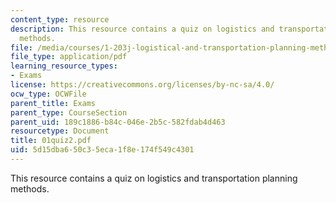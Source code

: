 ```yaml
---
content_type: resource
description: This resource contains a quiz on logistics and transportation planning
  methods.
file: /media/courses/1-203j-logistical-and-transportation-planning-methods-fall-2006/5d15dba650c35eca1f8e174f549c4301_01quiz2.pdf
file_type: application/pdf
learning_resource_types:
- Exams
license: https://creativecommons.org/licenses/by-nc-sa/4.0/
ocw_type: OCWFile
parent_title: Exams
parent_type: CourseSection
parent_uid: 189c1886-b84c-046e-2b5c-582fdab4d463
resourcetype: Document
title: 01quiz2.pdf
uid: 5d15dba6-50c3-5eca-1f8e-174f549c4301
---
```

This resource contains a quiz on logistics and transportation planning methods.